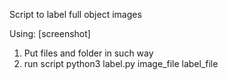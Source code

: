 Script to label full object images

Using:
[screenshot]
1. Put files and folder in such way
2. run script python3 label.py image_file label_file
